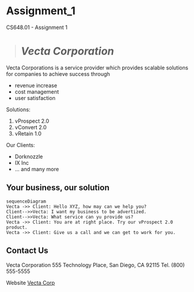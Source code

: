 # Assignment_1
 CS648.01 - Assignment 1
 
># **_Vecta Corporation_**

Vecta Corporations is a service provider which provides scalable solutions for companies to achieve success through
-   revenue increase
-   cost management
-   user satisfaction

Solutions:
1.  vProspect 2.0
2.  vConvert 2.0
3.  vRetain 1.0

Our Clients:
-   Dorknozzle
-   IX Inc 
-  ... and many more

## Your business, our solution
```mermaid
sequenceDiagram
Vecta ->> Client: Hello XYZ, how may can we help you?
Client-->>Vecta: I want my business to be advertized.
Client-->>Vecta: What service can yu provide us?
Vecta ->> Client: You are at right place. Try our vProspect 2.0 product.
Vecta ->> Client: Give us a call and we can get to work for you.
```
  
## Contact Us
Vecta Corporation
555 Technology Place,
San Diego, CA 92115
Tel. (800) 555-5555

Website [Vecta Corp](./index.html)


